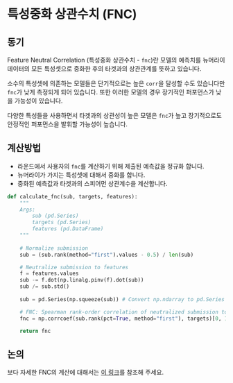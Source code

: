 # 특성중화 상관수치 (FNC)

## **동기**

Feature Neutral Correlation (특성중화 상관수치 - `fnc`)란 모델의 예측치를 뉴머라이 데이터의 모든 특성셋으로 중화한 후의 타겟과의 상관관계를 뜻하고 있습니다.

소수의 특성셋에 의존하는 모델들은 단기적으로는 높은 `corr`을 달성할 수도 있습니다만 `fnc`가 낮게 측정되게 되어 있습니다. 또한 이러한 모델의 경우 장기적인 퍼포먼스가 낮을 가능성이 있습니다.

다양한 특성들을 사용하면서 타겟과의 상관성이 높은 모델은 `fnc`가 높고 장기적으로도 안정적인 퍼포먼스을  발휘할 가능성이 높습니다.

## **계산방법**

* 라운드에서 사용자의 `fnc`를 계산하기 위해 제출된 예측값을 정규화 합니다.
* 뉴머라이가 가지는 특성셋에 대해서 중화를 합니다.
* 중화된 예측값과 타겟과의 스피어먼 상관계수을 계산합니다.

```python
def calculate_fnc(sub, targets, features):
    """    
    Args:
        sub (pd.Series)
        targets (pd.Series)
        features (pd.DataFrame)
    """
    
    # Normalize submission
    sub = (sub.rank(method="first").values - 0.5) / len(sub)

    # Neutralize submission to features
    f = features.values
    sub -= f.dot(np.linalg.pinv(f).dot(sub))
    sub /= sub.std()
    
    sub = pd.Series(np.squeeze(sub)) # Convert np.ndarray to pd.Series

    # FNC: Spearman rank-order correlation of neutralized submission to target
    fnc = np.corrcoef(sub.rank(pct=True, method="first"), targets)[0, 1]

    return fnc
```

## 논의

보다 자세한 FNC의 계산에 대해서는 [이 링크](https://forum.numer.ai/t/model-diagnostics-feature-exposure/899)를 참조해 주세요.
